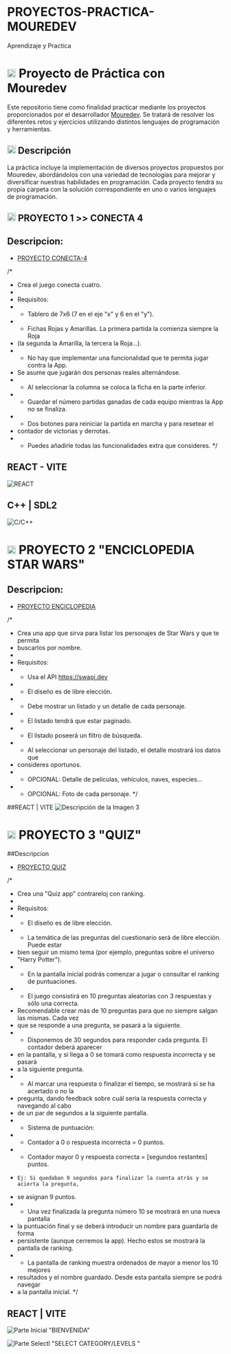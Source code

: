 # PROYECTOS-PRACTICA-MOUREDEV
Aprendizaje y Practica

# <img src="https://raw.githubusercontent.com/SamHerbert/SVG-Loaders/5deed925369e57e9c58ba576ce303466984db501/svg-loaders/bars.svg" width = 20px> Proyecto de Práctica con Mouredev

Este repositorio tiene como finalidad practicar mediante los proyectos proporcionados por el desarrollador [Mouredev](https://retosdeprogramacion.com/proyectos/). Se tratará de resolver los diferentes retos y ejercicios utilizando distintos lenguajes de programación y herramientas.

## <img src="https://raw.githubusercontent.com/SamHerbert/SVG-Loaders/5deed925369e57e9c58ba576ce303466984db501/svg-loaders/bars.svg" width = 20px> Descripción

La práctica incluye la implementación de diversos proyectos propuestos por Mouredev, abordándolos con una variedad de tecnologías para mejorar y diversificar nuestras habilidades en programación. Cada proyecto tendrá su propia carpeta con la solución correspondiente en uno o varios lenguajes de programación.

## <img src="https://raw.githubusercontent.com/SamHerbert/SVG-Loaders/5deed925369e57e9c58ba576ce303466984db501/svg-loaders/bars.svg" width = 20px> PROYECTO 1 >> CONECTA 4 
## Descripcion:
- [PROYECTO CONECTA-4](https://github.com/KevinHGX/PROYECTOS-PRACTICA-MOUREDEV/tree/conecta4)
  
/*
 * Crea el juego conecta cuatro.
 *
 * Requisitos:
 * - Tablero de 7x6 (7 en el eje "x" y 6 en el "y").
 * - Fichas Rojas y Amarillas. La primera partida la comienza siempre la Roja
 *   (la segunda la Amarilla, la tercera la Roja...).
 * - No hay que implementar una funcionalidad que te permita jugar contra la App.
 *   Se asume que jugarán dos personas reales alternándose.
 * - Al seleccionar la columna se coloca la ficha en la parte inferior.
 * - Guardar el número partidas ganadas de cada equipo mientras la App no se finaliza.
 * - Dos botones para reiniciar la partida en marcha y para resetear el
 *   contador de victorias y derrotas.
 * - Puedes añadirle todas las funcionalidades extra que consideres.
 */

## REACT - VITE
![REACT](https://github.com/KevinHGX/PROYECTOS-PRACTICA-MOUREDEV/blob/conecta4/P_1_Conecta_4/ReactVite/capturas/scrnli_30_5_2024_8-20-17%20p-m-.png)
## C++ | SDL2
![C/C++](https://github.com/KevinHGX/PROYECTOS-PRACTICA-MOUREDEV/blob/conecta4/P_1_Conecta_4/Dev_C%2B%2B/Develop/res/Captures/Game.PNG)

# <img src="https://raw.githubusercontent.com/SamHerbert/SVG-Loaders/5deed925369e57e9c58ba576ce303466984db501/svg-loaders/bars.svg" width = 20px> PROYECTO 2 "ENCICLOPEDIA STAR WARS"
## Descripcion:
 - [PROYECTO ENCICLOPEDIA](https://github.com/KevinHGX/PROYECTOS-PRACTICA-MOUREDEV/tree/enciclopedia)

/*
 * Crea una app que sirva para listar los personajes de Star Wars y que te permita
 * buscarlos por nombre.
 *
 * Requisitos:
 * - Usa el API https://swapi.dev
 * - El diseño es de libre elección.
 * - Debe mostrar un listado y un detalle de cada personaje.
 * - El listado tendrá que estar paginado.
 * - El listado poseerá un filtro de búsqueda.
 * - Al seleccionar un personaje del listado, el detalle mostrará los datos que
 *   consideres oportunos.
 * - OPCIONAL: Detalle de películas, vehículos, naves, especies...
 * - OPCIONAL: Foto de cada personaje.
 */

 ##REACT | VITE
![Descripción de la Imagen 3](https://github.com/KevinHGX/PROYECTOS-PRACTICA-MOUREDEV/blob/enciclopedia/P_2_Enciclopedia/Enciclopedia/src/assets/Planets.png) 

# <img src="https://raw.githubusercontent.com/SamHerbert/SVG-Loaders/5deed925369e57e9c58ba576ce303466984db501/svg-loaders/bars.svg" width = 20px> PROYECTO 3 "QUIZ"
##Descripcion
- [PROYECTO QUIZ](https://github.com/KevinHGX/PROYECTOS-PRACTICA-MOUREDEV/tree/quiz)

/*
 * Crea una "Quiz app" contrareloj con ranking.
 *
 * Requisitos:
 * - El diseño es de libre elección.
 * - La temática de las preguntas del cuestionario será de libre elección. Puede estar
 *   bien seguir un mismo tema (por ejemplo, preguntas sobre el universo "Harry Potter").
 * - En la pantalla inicial podrás comenzar a jugar o consultar el ranking de puntuaciones.
 * - El juego consistirá en 10 preguntas aleatorias con 3 respuestas y sólo una correcta.
 *   Recomendable crear más de 10 preguntas para que no siempre salgan las mismas. Cada vez
 *   que se responde a una pregunta, se pasará a la siguiente.
 * - Disponemos de 30 segundos para responder cada pregunta. El contador deberá aparecer
 *   en la pantalla, y si llega a 0 se tomará como respuesta incorrecta y se pasará
 *   a la siguiente pregunta.
 * - Al marcar una respuesta o finalizar el tiempo, se mostrará si se ha acertado o no la
 *   pregunta, dando feedback sobre cuál sería la respuesta correcta y navegando al cabo
 *   de un par de segundos a la siguiente pantalla.
 * - Sistema de puntuación:
 *   - Contador a 0 o respuesta incorrecta = 0 puntos.
 *   - Contador mayor 0 y respuesta correcta = [segundos restantes] puntos.
 *     Ej: Si quedaban 9 segundos para finalizar la cuenta atrás y se acierta la pregunta,
 *  se asignan 9 puntos.
 * - Una vez finalizada la pregunta número 10 se mostrará en una nueva pantalla
 *   la puntuación final y se deberá introducir un nombre para guardarla de forma
 *   persistente (aunque cerremos la app). Hecho estos se mostrará la pantalla de ranking.
 * - La pantalla de ranking muestra ordenados de mayor a menor los 10 mejores
 *   resultados y el nombre guardado. Desde esta pantalla siempre se podrá navegar
 *   a la pantalla inicial.
 */

## REACT | VITE
![Parte Inicial "BIENVENIDA"](https://github.com/KevinHGX/PROYECTOS-PRACTICA-MOUREDEV/blob/quiz/P_3_Quiz/Quiz_Api/Captura/inicio.png) 

![Parte Selectl "SELECT CATEGORY/LEVELS "](https://github.com/KevinHGX/PROYECTOS-PRACTICA-MOUREDEV/blob/quiz/P_3_Quiz/Quiz_Api/Captura/select.png) 
